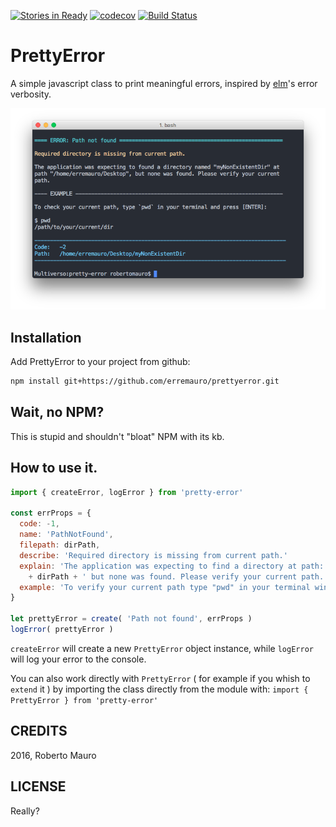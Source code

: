 [![Stories in Ready](https://badge.waffle.io/erremauro/prettyerror.png?label=ready&title=Ready)](https://waffle.io/erremauro/prettyerror) [![codecov](https://codecov.io/gh/erremauro/prettyerror/branch/master/graph/badge.svg)](https://codecov.io/gh/erremauro/prettyerror) [![Build Status](https://travis-ci.org/erremauro/prettyerror.svg?branch=master)](https://travis-ci.org/erremauro/prettyerror)
# PrettyError

A simple javascript class to print meaningful errors, inspired by [elm][1]'s error verbosity.

![PrettyError screenshot][2]

[1]: http://elm-lang.org
[2]: screenshot/screenshot.png


## Installation

Add PrettyError to your project from github:

```bash
npm install git+https://github.com/erremauro/prettyerror.git
```


## Wait, no NPM?

This is stupid and shouldn't "bloat" NPM with its kb.


## How to use it.

```javascript
import { createError, logError } from 'pretty-error'

const errProps = {
  code: -1,
  name: 'PathNotFound',
  filepath: dirPath,
  describe: 'Required directory is missing from current path.'
  explain: 'The application was expecting to find a directory at path: '
    + dirPath + ' but none was found. Please verify your current path.'
  example: 'To verify your current path type "pwd" in your terminal window'
}

let prettyError = create( 'Path not found', errProps )
logError( prettyError )
```


`createError` will create a new `PrettyError` object instance, while `logError`
will log your error to the console. 

You can also work directly with `PrettyError` ( for example if you whish to `extend` it ) by importing the class directly from the module with: `import { PrettyError } from 'pretty-error'`


## CREDITS

2016, Roberto Mauro


## LICENSE

Really?
